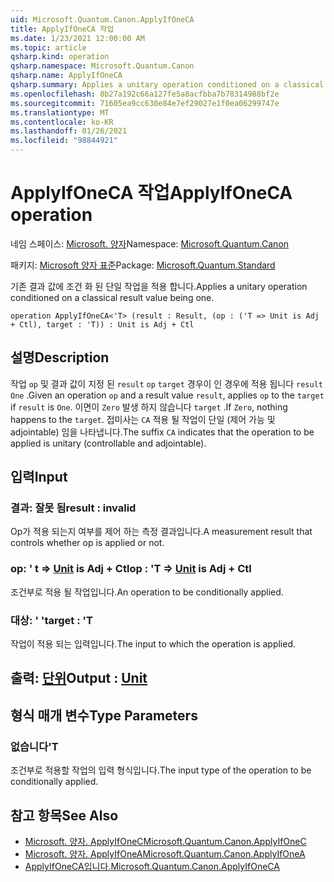 ```yaml
---
uid: Microsoft.Quantum.Canon.ApplyIfOneCA
title: ApplyIfOneCA 작업
ms.date: 1/23/2021 12:00:00 AM
ms.topic: article
qsharp.kind: operation
qsharp.namespace: Microsoft.Quantum.Canon
qsharp.name: ApplyIfOneCA
qsharp.summary: Applies a unitary operation conditioned on a classical result value being one.
ms.openlocfilehash: 8b27a192c66a127fe5a8acfbba7b78314988bf2e
ms.sourcegitcommit: 71605ea9cc630e84e7ef29027e1f0ea06299747e
ms.translationtype: MT
ms.contentlocale: ko-KR
ms.lasthandoff: 01/26/2021
ms.locfileid: "98844921"
---
```

# <a name="applyifoneca-operation"></a><span data-ttu-id="daa25-102">ApplyIfOneCA 작업</span><span class="sxs-lookup"><span data-stu-id="daa25-102">ApplyIfOneCA operation</span></span>

<span data-ttu-id="daa25-103">네임 스페이스: [Microsoft. 양자](xref:Microsoft.Quantum.Canon)</span><span class="sxs-lookup"><span data-stu-id="daa25-103">Namespace: [Microsoft.Quantum.Canon](xref:Microsoft.Quantum.Canon)</span></span>

<span data-ttu-id="daa25-104">패키지: [Microsoft 양자 표준](https://nuget.org/packages/Microsoft.Quantum.Standard)</span><span class="sxs-lookup"><span data-stu-id="daa25-104">Package: [Microsoft.Quantum.Standard](https://nuget.org/packages/Microsoft.Quantum.Standard)</span></span>


<span data-ttu-id="daa25-105">기존 결과 값에 조건 화 된 단일 작업을 적용 합니다.</span><span class="sxs-lookup"><span data-stu-id="daa25-105">Applies a unitary operation conditioned on a classical result value being one.</span></span>

```qsharp
operation ApplyIfOneCA<'T> (result : Result, (op : ('T => Unit is Adj + Ctl), target : 'T)) : Unit is Adj + Ctl
```


## <a name="description"></a><span data-ttu-id="daa25-106">설명</span><span class="sxs-lookup"><span data-stu-id="daa25-106">Description</span></span>

<span data-ttu-id="daa25-107">작업 `op` 및 결과 값이 지정 된 `result` `op` `target` 경우이 인 경우에 적용 됩니다 `result` `One` .</span><span class="sxs-lookup"><span data-stu-id="daa25-107">Given an operation `op` and a result value `result`, applies `op` to the `target` if `result` is `One`.</span></span> <span data-ttu-id="daa25-108">이면이 `Zero` 발생 하지 않습니다 `target` .</span><span class="sxs-lookup"><span data-stu-id="daa25-108">If `Zero`, nothing happens to the `target`.</span></span>
<span data-ttu-id="daa25-109">접미사는 `CA` 적용 될 작업이 단일 (제어 가능 및 adjointable) 임을 나타냅니다.</span><span class="sxs-lookup"><span data-stu-id="daa25-109">The suffix `CA` indicates that the operation to be applied is unitary (controllable and adjointable).</span></span>

## <a name="input"></a><span data-ttu-id="daa25-110">입력</span><span class="sxs-lookup"><span data-stu-id="daa25-110">Input</span></span>

### <a name="result--__invalidresult__"></a><span data-ttu-id="daa25-111">결과: __잘못 <Result> 됨__</span><span class="sxs-lookup"><span data-stu-id="daa25-111">result : __invalid<Result>__</span></span>

<span data-ttu-id="daa25-112">Op가 적용 되는지 여부를 제어 하는 측정 결과입니다.</span><span class="sxs-lookup"><span data-stu-id="daa25-112">A measurement result that controls whether op is applied or not.</span></span>


### <a name="op--t--unit--is-adj--ctl"></a><span data-ttu-id="daa25-113">op: ' t => [Unit](xref:microsoft.quantum.lang-ref.unit)  is Adj + Ctl</span><span class="sxs-lookup"><span data-stu-id="daa25-113">op : 'T => [Unit](xref:microsoft.quantum.lang-ref.unit)  is Adj + Ctl</span></span>

<span data-ttu-id="daa25-114">조건부로 적용 될 작업입니다.</span><span class="sxs-lookup"><span data-stu-id="daa25-114">An operation to be conditionally applied.</span></span>


### <a name="target--t"></a><span data-ttu-id="daa25-115">대상: ' '</span><span class="sxs-lookup"><span data-stu-id="daa25-115">target : 'T</span></span>

<span data-ttu-id="daa25-116">작업이 적용 되는 입력입니다.</span><span class="sxs-lookup"><span data-stu-id="daa25-116">The input to which the operation is applied.</span></span>



## <a name="output--unit"></a><span data-ttu-id="daa25-117">출력: [단위](xref:microsoft.quantum.lang-ref.unit)</span><span class="sxs-lookup"><span data-stu-id="daa25-117">Output : [Unit](xref:microsoft.quantum.lang-ref.unit)</span></span>



## <a name="type-parameters"></a><span data-ttu-id="daa25-118">형식 매개 변수</span><span class="sxs-lookup"><span data-stu-id="daa25-118">Type Parameters</span></span>

### <a name="t"></a><span data-ttu-id="daa25-119">없습니다</span><span class="sxs-lookup"><span data-stu-id="daa25-119">'T</span></span>

<span data-ttu-id="daa25-120">조건부로 적용할 작업의 입력 형식입니다.</span><span class="sxs-lookup"><span data-stu-id="daa25-120">The input type of the operation to be conditionally applied.</span></span>

## <a name="see-also"></a><span data-ttu-id="daa25-121">참고 항목</span><span class="sxs-lookup"><span data-stu-id="daa25-121">See Also</span></span>

- [<span data-ttu-id="daa25-122">Microsoft. 양자. ApplyIfOneC</span><span class="sxs-lookup"><span data-stu-id="daa25-122">Microsoft.Quantum.Canon.ApplyIfOneC</span></span>](xref:Microsoft.Quantum.Canon.ApplyIfOneC)
- [<span data-ttu-id="daa25-123">Microsoft. 양자. ApplyIfOneA</span><span class="sxs-lookup"><span data-stu-id="daa25-123">Microsoft.Quantum.Canon.ApplyIfOneA</span></span>](xref:Microsoft.Quantum.Canon.ApplyIfOneA)
- [<span data-ttu-id="daa25-124">ApplyIfOneCA입니다.</span><span class="sxs-lookup"><span data-stu-id="daa25-124">Microsoft.Quantum.Canon.ApplyIfOneCA</span></span>](xref:Microsoft.Quantum.Canon.ApplyIfOneCA)